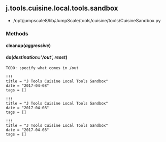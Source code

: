 <!-- toc -->
## j.tools.cuisine.local.tools.sandbox

- /opt/jumpscale8/lib/JumpScale/tools/cuisine/tools/CuisineSandbox.py

### Methods

#### cleanup(*aggressive*) 

#### do(*destination='/out', reset*) 

```
TODO: specify what comes in /out

```


```
!!!
title = "J Tools Cuisine Local Tools Sandbox"
date = "2017-04-08"
tags = []
```

```
!!!
title = "J Tools Cuisine Local Tools Sandbox"
date = "2017-04-08"
tags = []
```

```
!!!
title = "J Tools Cuisine Local Tools Sandbox"
date = "2017-04-08"
tags = []
```
